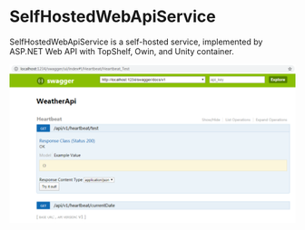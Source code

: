 # SelfHostedWebApiService

SelfHostedWebApiService is a self-hosted service, implemented by ASP.NET Web API with TopShelf, Owin, and Unity container.

![demo](./Demo/demo.PNG)

